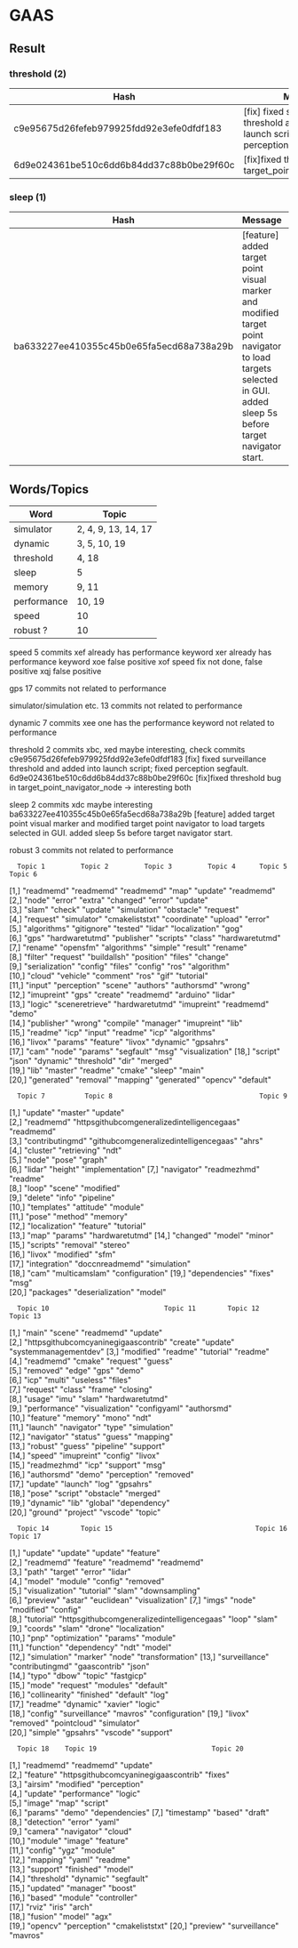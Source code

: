 # GAAS

## Result

### threshold (2)
|                   Hash                 |                                        Message                                             |  Antipattern  |
|----------------------------------------|--------------------------------------------------------------------------------------------|---------------|
|c9e95675d26fefeb979925fdd92e3efe0dfdf183| [fix] fixed surveillance threshold and added into launch script; fixed perception segfault.| |
|6d9e024361be510c6dd6b84dd37c88b0be29f60c| [fix]fixed threshold bug in target_point_navigator_node                                    | |

### sleep (1)
|                   Hash                 |                                                                  Message                                                                                     |  Antipattern  |
|----------------------------------------|--------------------------------------------------------------------------------------------------------------------------------------------------------------|---------------|
|ba633227ee410355c45b0e65fa5ecd68a738a29b| [feature] added target point visual marker and modified target point navigator to load targets selected in GUI. added sleep 5s before target navigator start.||

## Words/Topics

|Word 	 		|	Topic				|
|---------------|-----------------------|
|simulator		|	2, 4, 9, 13, 14, 17	|
|dynamic		| 	3, 5, 10, 19		|
|threshold		|	4, 18				|
|sleep			|	5					|
|memory			|	9, 11				|
|performance	|	10, 19				|
|speed			|	10					|
|robust	?		|	10					|

speed	5 commits
xef		already has performance keyword
xer		already has performance keyword
xoe		false positive
xof		speed fix not done, false positive
xqj		false positive

gps		17 commits
not related to performance

simulator/simulation etc.	13 commits
not related to performance

dynamic		7 commits
xee		one has the performance keyword
not related to performance

threshold	2 commits
xbc, xed	maybe interesting, check commits
c9e95675d26fefeb979925fdd92e3efe0dfdf183 [fix] fixed surveillance threshold and added into launch script; fixed perception segfault.
6d9e024361be510c6dd6b84dd37c88b0be29f60c [fix]fixed threshold bug in target_point_navigator_node
-> interesting both

sleep		2 commits
xdc			maybe interesting
ba633227ee410355c45b0e65fa5ecd68a738a29b [feature] added target point visual marker and modified target point navigator to load targets selected in GUI. added sleep 5s before target navigator start.

robust		3 commits
not related to performance




      Topic 1         Topic 2         Topic 3         Topic 4      Topic 5        Topic 6        
 [1,] "readmemd"      "readmemd"      "readmemd"      "map"        "update"       "readmemd"     
 [2,] "node"          "error"         "extra"         "changed"    "error"        "update"       
 [3,] "slam"          "check"         "update"        "simulation" "obstacle"     "request"      
 [4,] "request"       "simulator"     "cmakeliststxt" "coordinate" "upload"       "error"        
 [5,] "algorithms"    "gitignore"     "tested"        "lidar"      "localization" "gog"          
 [6,] "gps"           "hardwaretutmd" "publisher"     "scripts"    "class"        "hardwaretutmd"
 [7,] "rename"        "opensfm"       "algorithms"    "simple"     "result"       "rename"       
 [8,] "filter"        "request"       "buildallsh"    "position"   "files"        "change"       
 [9,] "serialization" "config"        "files"         "config"     "ros"          "algorithm"    
[10,] "cloud"         "vehicle"       "comment"       "ros"        "gif"          "tutorial"     
[11,] "input"         "perception"    "scene"         "authors"    "authorsmd"    "wrong"        
[12,] "imupreint"     "gps"           "create"        "readmemd"   "arduino"      "lidar"        
[13,] "logic"         "sceneretrieve" "hardwaretutmd" "imupreint"  "readmemd"     "demo"         
[14,] "publisher"     "wrong"         "compile"       "manager"    "imupreint"    "lib"          
[15,] "readme"        "icp"           "input"         "readme"     "icp"          "algorithms"   
[16,] "livox"         "params"        "feature"       "livox"      "dynamic"      "gpsahrs"      
[17,] "cam"           "node"          "params"        "segfault"   "msg"          "visualization"
[18,] "script"        "json"          "dynamic"       "threshold"  "dir"          "merged"       
[19,] "lib"           "master"        "readme"        "cmake"      "sleep"        "main"         
[20,] "generated"     "removal"       "mapping"       "generated"  "opencv"       "default"     

 
      Topic 7          Topic 8                                     Topic 9         
 [1,] "update"         "master"                                    "update"        
 [2,] "readmemd"       "httpsgithubcomgeneralizedintelligencegaas" "readmemd"      
 [3,] "contributingmd" "githubcomgeneralizedintelligencegaas"      "ahrs"          
 [4,] "cluster"        "retrieving"                                "ndt"           
 [5,] "node"           "pose"                                      "graph"         
 [6,] "lidar"          "height"                                    "implementation"
 [7,] "navigator"      "readmezhmd"                                "readme"        
 [8,] "loop"           "scene"                                     "modified"      
 [9,] "delete"         "info"                                      "pipeline"      
[10,] "templates"      "attitude"                                  "module"        
[11,] "pose"           "method"                                    "memory"        
[12,] "localization"   "feature"                                   "tutorial"      
[13,] "map"            "params"                                    "hardwaretutmd" 
[14,] "changed"        "model"                                     "minor"         
[15,] "scripts"        "removal"                                   "stereo"        
[16,] "livox"          "modified"                                  "sfm"           
[17,] "integration"    "doccnreadmemd"                             "simulation"    
[18,] "cam"            "multicamslam"                              "configuration" 
[19,] "dependencies"   "fixes"                                     "msg"           
[20,] "packages"       "deserialization"                           "model"      
   
      Topic 10                             Topic 11        Topic 12     Topic 13             
 [1,] "main"                               "scene"         "readmemd"   "update"             
 [2,] "httpsgithubcomcyaninegigaascontrib" "create"        "update"     "systemmanagementdev"
 [3,] "modified"                           "readme"        "tutorial"   "readme"             
 [4,] "readmemd"                           "cmake"         "request"    "guess"              
 [5,] "removed"                            "edge"          "gps"        "demo"               
 [6,] "icp"                                "multi"         "useless"    "files"              
 [7,] "request"                            "class"         "frame"      "closing"            
 [8,] "usage"                              "imu"           "slam"       "hardwaretutmd"      
 [9,] "performance"                        "visualization" "configyaml" "authorsmd"          
[10,] "feature"                            "memory"        "mono"       "ndt"                
[11,] "launch"                             "navigator"     "type"       "simulation"         
[12,] "navigator"                          "status"        "guess"      "mapping"            
[13,] "robust"                             "guess"         "pipeline"   "support"            
[14,] "speed"                              "imupreint"     "config"     "livox"              
[15,] "readmezhmd"                         "icp"           "support"    "msg"                
[16,] "authorsmd"                          "demo"          "perception" "removed"            
[17,] "update"                             "launch"        "log"        "gpsahrs"            
[18,] "pose"                               "script"        "obstacle"   "merged"             
[19,] "dynamic"                            "lib"           "global"     "dependency"         
[20,] "ground"                             "project"       "vscode"     "topic"           
   
      Topic 14        Topic 15                                    Topic 16      Topic 17        
 [1,] "update"        "update"                                    "update"      "feature"       
 [2,] "readmemd"      "feature"                                   "readmemd"    "readmemd"      
 [3,] "path"          "target"                                    "error"       "lidar"         
 [4,] "model"         "module"                                    "config"      "removed"       
 [5,] "visualization" "tutorial"                                  "slam"        "downsampling"  
 [6,] "preview"       "astar"                                     "euclidean"   "visualization" 
 [7,] "imgs"          "node"                                      "modified"    "config"        
 [8,] "tutorial"      "httpsgithubcomgeneralizedintelligencegaas" "loop"        "slam"          
 [9,] "coords"        "slam"                                      "drone"       "localization"  
[10,] "pnp"           "optimization"                              "params"      "module"        
[11,] "function"      "dependency"                                "ndt"         "model"         
[12,] "simulation"    "marker"                                    "node"        "transformation"
[13,] "surveillance"  "contributingmd"                            "gaascontrib" "json"          
[14,] "typo"          "dbow"                                      "topic"       "fastgicp"      
[15,] "mode"          "request"                                   "modules"     "default"       
[16,] "collinearity"  "finished"                                  "default"     "log"           
[17,] "readme"        "dynamic"                                   "xavier"      "logic"         
[18,] "config"        "surveillance"                              "mavros"      "configuration" 
[19,] "livox"         "removed"                                   "pointcloud"  "simulator"     
[20,] "simple"        "gpsahrs"                                   "vscode"      "support"   
    
      Topic 18    Topic 19                             Topic 20       
 [1,] "readmemd"  "readmemd"                           "update"       
 [2,] "feature"   "httpsgithubcomcyaninegigaascontrib" "fixes"        
 [3,] "airsim"    "modified"                           "perception"   
 [4,] "update"    "performance"                        "logic"        
 [5,] "image"     "map"                                "script"       
 [6,] "params"    "demo"                               "dependencies" 
 [7,] "timestamp" "based"                              "draft"        
 [8,] "detection" "error"                              "yaml"         
 [9,] "camera"    "navigator"                          "cloud"        
[10,] "module"    "image"                              "feature"      
[11,] "config"    "ygz"                                "module"       
[12,] "mapping"   "yaml"                               "readme"       
[13,] "support"   "finished"                           "model"        
[14,] "threshold" "dynamic"                            "segfault"     
[15,] "updated"   "manager"                            "boost"        
[16,] "based"     "module"                             "controller"   
[17,] "rviz"      "iris"                               "arch"         
[18,] "fusion"    "model"                              "agx"          
[19,] "opencv"    "perception"                         "cmakeliststxt"
[20,] "preview"   "surveillance"                       "mavros"       